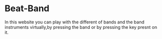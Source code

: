 # Beat-Band
In this website you can play with the different of bands and the band instruments virtually,by pressing the band or by pressing the key presnt on it.
